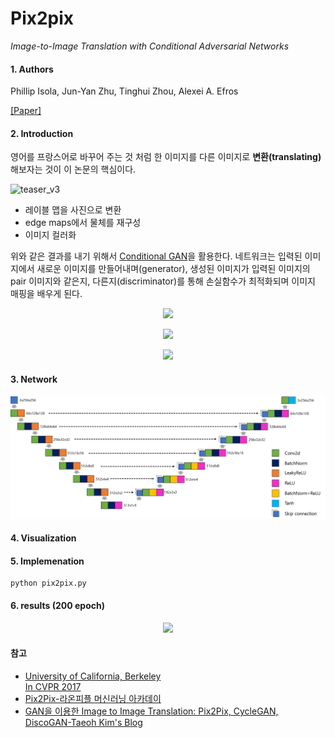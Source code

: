 ﻿
# Pix2pix
*Image-to-Image Translation with Conditional Adversarial Networks*
#### 1. Authors

Phillip Isola, Jun-Yan Zhu, Tinghui Zhou, Alexei A. Efros

[[Paper]](https://arxiv.org/abs/1611.07004)

#### 2. Introduction
영어를 프랑스어로 바꾸어 주는 것 처럼 한 이미지를 다른 이미지로 **변환(translating)** 해보자는 것이 이 논문의 핵심이다. 

![teaser_v3](https://phillipi.github.io/pix2pix/images/teaser_v3.png)
- 레이블 맵을 사진으로 변환
- edge maps에서 물체를 재구성
- 이미지 컬러화

위와 같은 결과를 내기 위해서 [Conditional GAN]([https://arxiv.org/abs/1411.1784](https://arxiv.org/abs/1411.1784))을 활용한다. 네트워크는 입력된 이미지에서 새로운 이미지를 만들어내며(generator), 생성된 이미지가 입력된 이미지의 pair 이미지와 같은지, 다른지(discriminator)를 통해 손실함수가 최적화되며 이미지 매핑을 배우게 된다. 

<p align="center">
    <img src="http://latex.codecogs.com/gif.latex?%5Cmathcal%7BL%7D_%7BcGAN%7D%28G%2C%20D%29%20%3D%20%5Cmathbb%7BE%7D_%7Bx%2Cy%7D%5BlogD%28x%2Cy%29%5D%20&plus;%20%5Cmathbb%7BE%7D_%7Bx%2Cz%7D%5Blog%281-D%28x%2C%20G%28x%2Cz%29%29%29%5D"\>
</p>

<p align="center">
    <img src="http://latex.codecogs.com/gif.latex?%5Cmathcal%7BL%7D_%7BL1%7D%28G%29%20%3D%20%5Cmathbb%7BE%7D_%7Bx%2Cy%2Cx%7D%5B%5Cleft%20%5C%7C%20y-G%28x%2Cz%29%20%5Cright%20%5C%7C_1%5D">
</p>
<p align="center">
    <img src="http://latex.codecogs.com/gif.latex?G%5E*%20%3D%20%5Carg%20%5Cmin_%7BG%7D%20%5Cmax_%7BD%7D%20%5Cmathcal%7BL%7D_%7BcGAN%7D%28G%2CD%29%20&plus;%20%5Clambda%20%5Cmathcal%7BL%7D_%7BL1%7D%28G%29">
</p>

#### 3. Network

<p align="center">
    <img src="assets/pix2pix_unet.png">
</p>

#### 4. Visualization

#### 5. Implemenation

```
python pix2pix.py
```

#### 6. results (200 epoch)

<p align="center">
    <img src="assets/result_pix2pix.gif", width="360">
</p>

#### 참고
- [University of California, Berkeley  
In CVPR 2017]([https://phillipi.github.io/pix2pix/](https://phillipi.github.io/pix2pix/))
- [Pix2Pix-라온피플 머신러닝 아카데이]([http://blog.naver.com/PostView.nhn?blogId=laonple&logNo=221356582945&categoryNo=22&parentCategoryNo=0&viewDate=&currentPage=1&postListTopCurrentPage=1&from=postView&userTopListOpen=true&userTopListCount=10&userTopListManageOpen=false&userTopListCurrentPage=1](http://blog.naver.com/PostView.nhn?blogId=laonple&logNo=221356582945&categoryNo=22&parentCategoryNo=0&viewDate=&currentPage=1&postListTopCurrentPage=1&from=postView&userTopListOpen=true&userTopListCount=10&userTopListManageOpen=false&userTopListCurrentPage=1))
- [GAN을 이용한 Image to Image Translation: Pix2Pix, CycleGAN, DiscoGAN-Taeoh Kim's Blog](https://taeoh-kim.github.io/blog/gan%EC%9D%84-%EC%9D%B4%EC%9A%A9%ED%95%9C-image-to-image-translation-pix2pix-cyclegan-discogan/)
